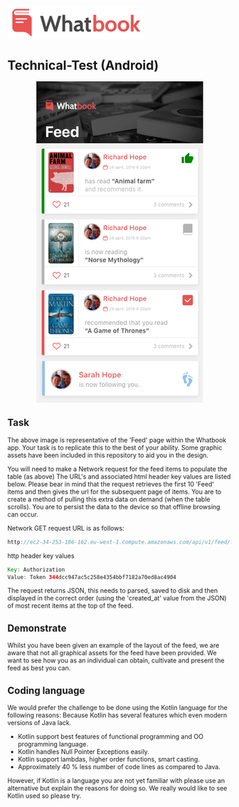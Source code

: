 ![](Assets/logo.png) 
# Technical-Test (Android)

<p align="center">
  <img src="Assets/feed.png"/>
</p>


## Task

The above image is representative of the 'Feed' page within the Whatbook app.
Your task is to replicate this to the best of your ability.
Some graphic assets have been included in this repository to aid you in the design.

You will need to make a Network request for the feed items to populate the table (as above) The URL's and associated html header key values are listed below.
Please bear in mind that the request retrieves the first 10 'Feed' items and then gives the url for the subsequent page of items. You are to create a method of pulling this extra data on demand (when the table scrolls).
You are to persist the data to the device so that offline browsing can occur.

Network GET request URL is as follows:

```java
http://ec2-34-253-186-162.eu-west-1.compute.amazonaws.com/api/v1/feed/?
```
http header key values

```java
Key: Authorization
Value: Token 344dcc947ac5c258e4354bbf7182a70ed8ac4904
```
The request returns JSON, this needs to parsed, saved to disk and then displayed in the correct order (using the 'created_at' value from the JSON) of most recent items at the top of the feed.

## Demonstrate

Whilst you have been given an example of the layout of the feed, we are aware that not all graphical assets for the feed have been provided. We want to see how you as an individual can obtain, cultivate and present the feed as best you can.

## Coding language

We would prefer the challenge to be done using the Kotlin language for the following reasons:
Because Kotlin has several features which even modern versions of Java lack.

* Kotlin support best features of functional programming and OO programming language.
* Kotlin handles Null Pointer Exceptions easily.
* Kotlin support lambdas, higher order functions, smart casting.
* Approximately 40 % less number of code lines as compared to Java.

However, if Kotlin is a language you are not yet familiar with please use an alternative but explain the reasons for doing so.
We really would like to see Kotlin used so please try.

